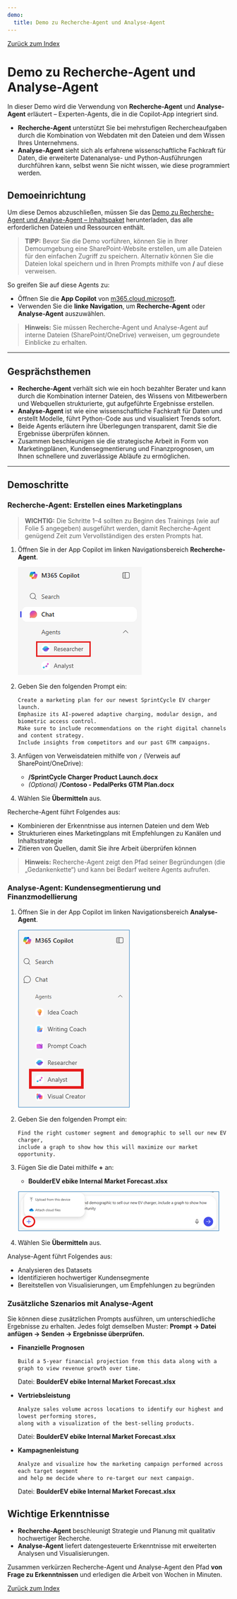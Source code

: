 ```yaml
---
demo:
  title: Demo zu Recherche-Agent und Analyse-Agent
---
```


[Zurück zum Index](https://microsoftlearning.github.io/MS-4021-Copilot-Immersion-Experience/)

# Demo zu Recherche-Agent und Analyse-Agent

In dieser Demo wird die Verwendung von **Recherche-Agent** und **Analyse-Agent** erläutert – Experten-Agents, die in die Copilot-App integriert sind.  

- **Recherche-Agent** unterstützt Sie bei mehrstufigen Rechercheaufgaben durch die Kombination von Webdaten mit den Dateien und dem Wissen Ihres Unternehmens.  
- **Analyse-Agent** sieht sich als erfahrene wissenschaftliche Fachkraft für Daten, die erweiterte Datenanalyse- und Python-Ausführungen durchführen kann, selbst wenn Sie nicht wissen, wie diese programmiert werden.  

## Demoeinrichtung

Um diese Demos abzuschließen, müssen Sie das [Demo zu Recherche-Agent und Analyse-Agent – Inhaltspaket](https://microsoft.sharepoint.com/:u:/r/teams/MTTCentral/Immersion%20Experience%20Source%20Control/MS-4021%20Copilot%20Immersion%20Experience/Demos/Agent%20Demo%20Sample%20Docs/Researcher%20and%20Analyst%20Demo%20-%20Content%20Pack.zip?csf=1&web=1&e=384sFW) herunterladen, das alle erforderlichen Dateien und Ressourcen enthält.  

> **TIPP:** Bevor Sie die Demo vorführen, können Sie in Ihrer Demoumgebung eine SharePoint-Website erstellen, um alle Dateien für den einfachen Zugriff zu speichern. Alternativ können Sie die Dateien lokal speichern und in Ihren Prompts mithilfe von **/** auf diese verweisen.  

So greifen Sie auf diese Agents zu:  

- Öffnen Sie die **App Copilot** von [m365.cloud.microsoft](https://m365.cloud.microsoft).  
- Verwenden Sie die **linke Navigation**, um **Recherche-Agent** oder **Analyse-Agent** auszuwählen.  

> **Hinweis:** Sie müssen Recherche-Agent und Analyse-Agent auf interne Dateien (SharePoint/OneDrive) verweisen, um gegroundete Einblicke zu erhalten.

---

## Gesprächsthemen

- **Recherche-Agent** verhält sich wie ein hoch bezahlter Berater und kann durch die Kombination interner Dateien, des Wissens von Mitbewerbern und Webquellen strukturierte, gut aufgeführte Ergebnisse erstellen.  
- **Analyse-Agent** ist wie eine wissenschaftliche Fachkraft für Daten und erstellt Modelle, führt Python-Code aus und visualisiert Trends sofort.  
- Beide Agents erläutern ihre Überlegungen transparent, damit Sie die Ergebnisse überprüfen können.  
- Zusammen beschleunigen sie die strategische Arbeit in Form von Marketingplänen, Kundensegmentierung und Finanzprognosen, um Ihnen schnellere und zuverlässige Abläufe zu ermöglichen.  

---

## Demoschritte

### Recherche-Agent: Erstellen eines Marketingplans

> **WICHTIG:** Die Schritte 1–4 sollten zu Beginn des Trainings (wie auf Folie 5 angegeben) ausgeführt werden, damit Recherche-Agent genügend Zeit zum Vervollständigen des ersten Prompts hat.

1. Öffnen Sie in der App Copilot im linken Navigationsbereich **Recherche-Agent**.  

    ![Screenshot: Auswahl von „Recherche-Agent“ im Menü „M365 Copilot“](../Prompts/Media/researcher.png)  

1. Geben Sie den folgenden Prompt ein:

    ```text
    Create a marketing plan for our newest SprintCycle EV charger launch. 
    Emphasize its AI-powered adaptive charging, modular design, and biometric access control. 
    Make sure to include recommendations on the right digital channels and content strategy. 
    Include insights from competitors and our past GTM campaigns.
    ```

1. Anfügen von Verweisdateien mithilfe von `/` (Verweis auf SharePoint/OneDrive):  

   - **/SprintCycle Charger Product Launch.docx**  
   - *(Optional)* **/Contoso - PedalPerks GTM Plan.docx**  

1. Wählen Sie **Übermitteln** aus.  

Recherche-Agent führt Folgendes aus:  

- Kombinieren der Erkenntnisse aus internen Dateien und dem Web  
- Strukturieren eines Marketingplans mit Empfehlungen zu Kanälen und Inhaltsstrategie  
- Zitieren von Quellen, damit Sie ihre Arbeit überprüfen können  

> **Hinweis:** Recherche-Agent zeigt den Pfad seiner Begründungen (die „Gedankenkette“) und kann bei Bedarf weitere Agents aufrufen.  

### Analyse-Agent: Kundensegmentierung und Finanzmodellierung

1. Öffnen Sie in der App Copilot im linken Navigationsbereich **Analyse-Agent**.  

    ![Screenshot: Auswahl von Analyst im M365 Copilot-Menü](../Prompts/Media/analyst.png)  

1. Geben Sie den folgenden Prompt ein:

    ```text
    Find the right customer segment and demographic to sell our new EV charger, 
    include a graph to show how this will maximize our market opportunity.
    ```

1. Fügen Sie die Datei mithilfe **+** an:  

   - **BoulderEV ebike Internal Market Forecast.xlsx**  

    ![Screenshot: Anfügen von Dateien in Analyst](../Prompts/Media/Analyst-Attach-Files.png)  

1. Wählen Sie **Übermitteln** aus.  

Analyse-Agent führt Folgendes aus:  

- Analysieren des Datasets  
- Identifizieren hochwertiger Kundensegmente  
- Bereitstellen von Visualisierungen, um Empfehlungen zu begründen  

### Zusätzliche Szenarios mit Analyse-Agent

Sie können diese zusätzlichen Prompts ausführen, um unterschiedliche Ergebnisse zu erhalten. Jedes folgt demselben Muster: **Prompt → Datei anfügen → Senden → Ergebnisse überprüfen.**

- **Finanzielle Prognosen**  

    ```text
    Build a 5-year financial projection from this data along with a graph to view revenue growth over time.
    ```  

    Datei: **BoulderEV ebike Internal Market Forecast.xlsx**  

- **Vertriebsleistung**  

    ```text
    Analyze sales volume across locations to identify our highest and lowest performing stores, 
    along with a visualization of the best-selling products.
    ```  

    Datei: **BoulderEV ebike Internal Market Forecast.xlsx**  

- **Kampagnenleistung**  

    ```text
    Analyze and visualize how the marketing campaign performed across each target segment 
    and help me decide where to re-target our next campaign.
    ```  

    Datei: **BoulderEV ebike Internal Market Forecast.xlsx**  

## Wichtige Erkenntnisse

- **Recherche-Agent** beschleunigt Strategie und Planung mit qualitativ hochwertiger Recherche.  
- **Analyse-Agent** liefert datengesteuerte Erkenntnisse mit erweiterten Analysen und Visualisierungen.  

Zusammen verkürzen Recherche-Agent und Analyse-Agent den Pfad **von Frage zu Erkenntnissen** und erledigen die Arbeit von Wochen in Minuten.  

[Zurück zum Index](https://microsoftlearning.github.io/MS-4021-Copilot-Immersion-Experience/)
